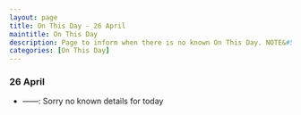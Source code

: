 ```yaml
---
layout: page
title: On This Day - 26 April
maintitle: On This Day
description: Page to inform when there is no known On This Day. NOTE&#58; There may still be comments.
categories: [On This Day]
---
```


### 26 April
* ——: Sorry no known details for today

